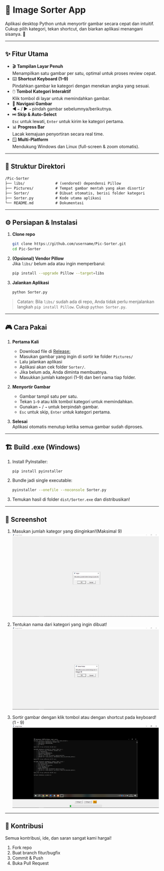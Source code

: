 # 🚀 Image Sorter App

Aplikasi desktop Python untuk menyortir gambar secara cepat dan intuitif. Cukup pilih kategori, tekan shortcut, dan biarkan aplikasi menangani sisanya. 🎉

---

## ✨ Fitur Utama

- 🎬 **Tampilan Layar Penuh**  
  Menampilkan satu gambar per satu, optimal untuk proses review cepat.  
- ⌨️ **Shortcut Keyboard (1–9)**  
  Pindahkan gambar ke kategori dengan menekan angka yang sesuai.  
- 🖱️ **Tombol Kategori Interaktif**  
  Klik tombol di layar untuk memindahkan gambar.  
- 🔄 **Navigasi Gambar**  
  ◀️ `←` / ▶️ `→` pindah gambar sebelumnya/berikutnya.  
- ⏭️ **Skip & Auto-Select**  
  `Esc` untuk lewati, `Enter` untuk kirim ke kategori pertama.  
- 📊 **Progress Bar**  
  Lacak kemajuan penyortiran secara real time.  
- 🪟 **Multi-Platform**  
  Mendukung Windows dan Linux (full-screen & zoom otomatis).

---

## 📁 Struktur Direktori

```
/Pic-Sorter
├── libs/              # (vendored) dependensi Pillow
├── Pictures/          # Tempat gambar mentah yang akan disortir
├── Sorter/            # Dibuat otomatis, berisi folder kategori
├── Sorter.py          # Kode utama aplikasi
└── README.md          # Dokumentasi
```

---

## ⚙️ Persiapan & Instalasi

1. **Clone repo**  
   ```bash
   git clone https://github.com/username/Pic-Sorter.git
   cd Pic-Sorter
   ```

2. **(Opsional) Vendor Pillow**  
   Jika `libs/` belum ada atau ingin memperbarui:  
   ```bash
   pip install --upgrade Pillow --target=libs
   ```

3. **Jalankan Aplikasi**  
   ```bash
   python Sorter.py
   ```

> Catatan: Bila `libs/` sudah ada di repo, Anda tidak perlu menjalankan langkah `pip install Pillow`. Cukup `python Sorter.py`.

---

## 🎮 Cara Pakai

1. **Pertama Kali**
   - Download file di [Release:](https://github.com/Randyh-25/Pic-Sorter/releases)
   - Masukan gambar yang ingin di sortir ke folder `Pictures/`
   - Lalu jalankan aplikasi
   - Aplikasi akan cek folder `Sorter/`.  
   - Jika belum ada, Anda diminta membuatnya.  
   - Masukkan jumlah kategori (1–9) dan beri nama tiap folder.

2. **Menyortir Gambar**  
   - Gambar tampil satu per satu.  
   - Tekan `1–9` atau klik tombol kategori untuk memindahkan.  
   - Gunakan `←` / `→` untuk berpindah gambar.  
   - `Esc` untuk skip, `Enter` untuk kategori pertama.  

3. **Selesai**  
   Aplikasi otomatis menutup ketika semua gambar sudah diproses.

---

## 🏗️ Build .exe (Windows)

1. Install PyInstaller:  
   ```bash
   pip install pyinstaller
   ```
2. Bundle jadi single executable:  
   ```bash
   pyinstaller --onefile --noconsole Sorter.py
   ```
3. Temukan hasil di folder `dist/Sorter.exe` dan distribusikan!

---

## 📸 Screenshot
1. Masukan jumlah kategor yang diinginkan!(Maksimal 9)
![Screenshot Image Sorter](https://raw.githubusercontent.com/Randyh-25/Pic-Sorter/refs/heads/main/Screenshoot/1.TentukanJumlahKategori.png)

2. Tentukan nama dari kategori yang ingin dibuat!
![Screenshot Image Sorter](https://raw.githubusercontent.com/Randyh-25/Pic-Sorter/refs/heads/main/Screenshoot/2.MasukanKategori.png)

3. Sortir gambar dengan klik tombol atau dengan shortcut pada keyboard!(1 - 9)
![Screenshot Image Sorter](https://raw.githubusercontent.com/Randyh-25/Pic-Sorter/refs/heads/main/Screenshoot/3.%20Sortir.png)

---

## 🤝 Kontribusi

Semua kontribusi, ide, dan saran sangat kami hargai!  
1. Fork repo  
2. Buat branch fitur/bugfix  
3. Commit & Push  
4. Buka Pull Request

